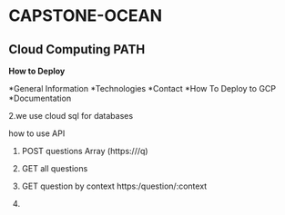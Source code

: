 # CAPSTONE-OCEAN
## Cloud Computing PATH

**How to Deploy**

*General Information
*Technologies
*Contact
*How To Deploy to GCP
*Documentation

2.we use cloud sql for databases

how to use API

1. POST questions Array
(https://<apiurl>/q)
  
2. GET all questions

3. GET question by context
https:/question/:context
  
4.
